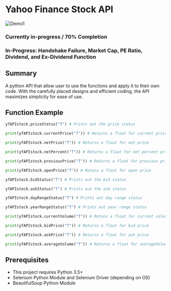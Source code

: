 # Yahoo Finance Stock API

![Demo1](https://github.com/nguyenkevins/selenium_api_yfinance/blob/master/Yahoo%20Finance%20Stock%20API.png)

### Currently in-progress / 70% Completion
### In-Progress: Handshake Failure, Market Cap, PE Ratio, Dividend, and Ex-Dividend Function

## Summary
A python API that allow user to use the functions and apply it to their own code. With the carefully placed designs and efficient coding, the API maximizes simplicity for ease of use.

## Function Example
```python
yfAPIstock.priceStatus("T") # Prints out the price status

print(yfAPIstock.currentPrice("T")) # Returns a float for current price

print(yfAPIstock.netPrice("T")) # Returns a float for net price

print(yfAPIstock.netPercent("T")) # Returns a float for net percent price

print(yfAPIstock.previousPrice("T")) # Returns a float for previous price

print(yfAPIstock.openPrice("T")) # Retuns a float for open price

yfAPIstock.bidStatus("T") # Prints out the bid status

yfAPIstock.askStatus("T") # Prints out the ask status

yfAPIstock.dayRangeStatus("T") # Prints out day range status

yfAPIstock.yearRangeStatus("T") # Prints out year range status

print(yfAPIstock.currentVolume("T")) # Retuns a float for current volume

print(yfAPIstock.bidPrice("T")) # Returns a float for bid price

print(yfAPIstock.askPrice("T")) # Returns a float for ask price

print(yfAPIstock.averageVolume("T")) # Returns a float for averageVolume
```

## Prerequisites
* This project requires Python 3.5+
* Selenium Python Module and Selenium Driver (depending on OS)
* BeautifulSoup Python Module

